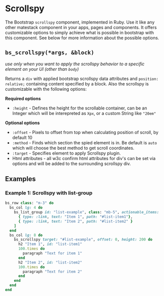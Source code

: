 # Scrollspy

The Bootstrap `scrollspy` component, implemented in Ruby. Use it like any other matestack component in your apps, pages and components. It offers customizable options to simply achieve what is possible in bootstrap with this component. See below for more information about the possible options.

## `bs_scrollspy(*args, &block)`

_use only when you want to apply the scrollspy behavior to a specific element on your UI \(other than `body`\)_

Returns a `div` with applied bootstrap scrollspy data attributes and `position: relative;` containing content specified by a block. Also the scrollspy is customizable with the following options:

**Required options**

* `:height` - Defines the height for the scrollable container, can be an Integer which will be interepreted as `Xpx`, or a custom String like `"20em"`

**Optional options**

* `:offset` - Pixels to offset from top when calculating position of scroll, by default 10
* `:method` - Finds which section the spied element is in. Be default is `auto` which will choose the best method to get scroll coordinates.
* `:target` - Specifies element to apply Scrollspy plugin.
* Html attributes - all w3c confirm html attributes for div's can be set via options and will be added to the surrounding scrollspy div.

## Examples

### Example 1: Scrollspy with list-group

```ruby
bs_row class: "m-3" do
  bs_col lg: 4 do
    bs_list_group id: "list-example", class: "mb-5", actionable_items: true, items: [
      { type: :link, text: "Item 1", path: "#list-item1"},
      { type: :link, text: "Item 2", path: "#list-item2" }
    ]
  end
  bs_col lg: 8 do
    bs_scrollspy target: "#list-example", offset: 0, height: 200 do
      h2 "Item 1", id: "list-item1"
      100.times do
        paragraph "Text for item 1"
      end
      h2 "Item 2", id: "list-item2"
      100.times do
        paragraph "Text for item 2"
      end
    end
  end
end
```
